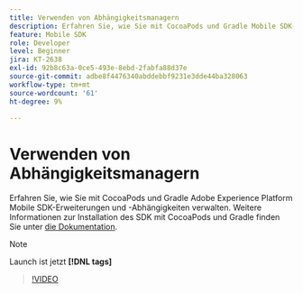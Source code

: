 ```yaml
---
title: Verwenden von Abhängigkeitsmanagern
description: Erfahren Sie, wie Sie mit CocoaPods und Gradle Mobile SDK-Erweiterungen und -Abhängigkeiten verwalten können.
feature: Mobile SDK
role: Developer
level: Beginner
jira: KT-2638
exl-id: 92b8c63a-0ce5-493e-8ebd-2fabfa88d37e
source-git-commit: adbe8f4476340abddebbf9231e3dde44ba328063
workflow-type: tm+mt
source-wordcount: '61'
ht-degree: 9%

---
```


# Verwenden von Abhängigkeitsmanagern

Erfahren Sie, wie Sie mit CocoaPods und Gradle Adobe Experience Platform Mobile SDK-Erweiterungen und -Abhängigkeiten verwalten. Weitere Informationen zur Installation des SDK mit CocoaPods und Gradle finden Sie unter [die Dokumentation](https://developer.adobe.com/client-sdks/documentation/getting-started/get-the-sdk/).

>[!NOTE]
>
> Launch ist jetzt **[!DNL tags]**

>[!VIDEO](https://video.tv.adobe.com/v/26263/?quality=12&learn=on)
